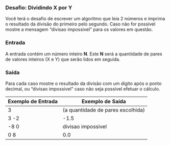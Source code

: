 ### Desafio: Dividindo X por Y

Você terá o desafio de escrever um algoritmo que leia 2 números e imprima o resultado da divisão do primeiro pelo segundo. Caso não for possível mostre a mensagem “divisao impossivel” para os valores em questão.

### Entrada

A entrada contém um número inteiro **N**. Este **N** será a quantidade de pares de valores inteiros (X e Y) que serão lidos em seguida.

### Saída

Para cada caso mostre o resultado da divisão com um dígito após o ponto decimal, ou “divisao impossivel” caso não seja possível efetuar o cálculo.


| Exemplo de Entrada | Exemplo de Saída                  |
| :----------------- | --------------------------------- |
| 3                  | (a quantidade de pares escolhida) |
| 3 -2               | -1.5                              |
| -8 0               | divisao impossivel                |
| 0 8                | 0.0                               |

